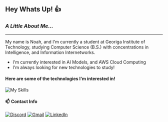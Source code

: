 ## Hey Whats Up! 👍
### *A Little About Me...*
---
My name is Noah, and I'm currently a student at Georiga Institute of Technology, studying Computer Science (B.S.) with concentrations in Intelligence, and Information Internetworks.

- I'm currently interested in AI Models, and AWS Cloud Computing
- I'm always looking for new technologies to study!

#### Here are some of the technologies I'm interested in!

![My Skills](https://skillicons.dev/icons?i=java,swift,cpp,c,py,bootstrap,js,html,css,flask,github,emacs,vscode,visualstudio,idea,aws,&perline=5)

#### 📫 Contact Info

[![Discord](https://img.shields.io/badge/Discord-%235865F2.svg?style=for-the-badge&logo=discord&logoColor=white)](https://discordapp.com/users/219533450439294977)
[![Gmail](https://img.shields.io/badge/Gmail-D14836?style=for-the-badge&logo=gmail&logoColor=white)](mailto:wnchin@gmail.com)
[![LinkedIn](https://img.shields.io/badge/linkedin-%230077B5.svg?style=for-the-badge&logo=linkedin&logoColor=white)](https://www.linkedin.com/in/williamnoahchin/)





<!--
**Noah0Chin/Noah0Chin** is a ✨ _special_ ✨ repository because its `README.md` (this file) appears on your GitHub profile.

Here are some ideas to get you started:

- 🔭 I’m currently working on ...
- 🌱 I’m currently learning ...
- 👯 I’m looking to collaborate on ...
- 🤔 I’m looking for help with ...
- 💬 Ask me about ...
- 📫 How to reach me: ...
- 😄 Pronouns: ...
- ⚡ Fun fact: ...
-->
